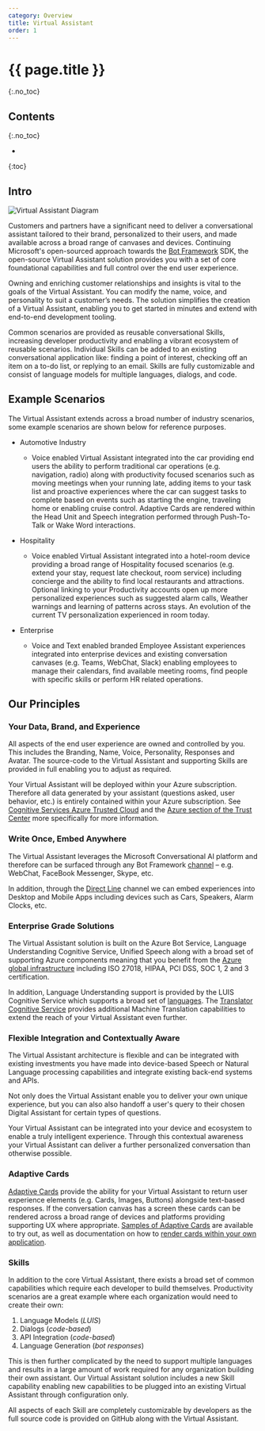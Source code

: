 ```yaml
---
category: Overview
title: Virtual Assistant
order: 1
---
```


# {{ page.title }}
{:.no_toc}

## Contents
{:.no_toc}

* 
{:toc}

## Intro
![Virtual Assistant Diagram]({{site.baseurl}}/assets/images/virtualassistant-diagram.jpg)

Customers and partners have a significant need to deliver a conversational assistant tailored to their brand, personalized to their users, and made available across a broad range of canvases and devices. Continuing Microsoft's open-sourced approach towards the [Bot Framework](http://aka.ms/botframework) SDK, the open-source Virtual Assistant solution provides you with a set of core foundational capabilities and full control over the end user experience.

Owning and enriching customer relationships and insights is vital to the goals of the Virtual Assistant. You can modify the name, voice, and personality to suit a customer’s needs. The solution simplifies the creation of a Virtual Assistant, enabling you to get started in minutes and extend with end-to-end development tooling.

Common scenarios are provided as reusable conversational Skills, increasing developer productivity and enabling a vibrant ecosystem of reusable scenarios. Individual Skills can be added to an existing conversational application like: finding a point of interest, checking off an item on a to-do list, or replying to an email. Skills are fully customizable and consist of language models for multiple languages, dialogs, and code.

## Example Scenarios

The Virtual Assistant extends across a broad number of industry scenarios, some example scenarios are shown below for reference purposes.

- Automotive Industry
  - Voice enabled Virtual Assistant integrated into the car providing end users the ability to perform traditional car operations (e.g. navigation, radio) along with productivity focused scenarios such as moving meetings when your running late, adding items to your task list and proactive experiences where the car can suggest tasks to complete based on events such as starting the engine, traveling home or enabling cruise control. Adaptive Cards are rendered within the Head Unit and Speech integration performed through Push-To-Talk or Wake Word interactions.

- Hospitality
  - Voice enabled Virtual Assistant integrated into a hotel-room device providing a broad range of Hospitality focused scenarios (e.g. extend your stay, request late checkout, room service) including concierge and the ability to find local restaurants and attractions. Optional linking to your Productivity accounts open up more personalized experiences such as suggested alarm calls, Weather warnings and learning of patterns across stays. An evolution of the current TV personalization experienced in room today.

- Enterprise
  - Voice and Text enabled branded Employee Assistant experiences integrated into enterprise devices and existing conversation canvases (e.g. Teams, WebChat, Slack) enabling employees to manage their calendars, find available meeting rooms, find people with specific skills or perform HR related operations.

## Our Principles

### Your Data, Brand, and Experience

All aspects of the end user experience are owned and controlled by you. This includes the Branding, Name, Voice, Personality, Responses and Avatar. The source-code to the Virtual Assistant and supporting Skills are provided in full enabling you to adjust as required.

Your Virtual Assistant will be deployed within your Azure subscription. Therefore all data generated by your assistant (questions asked, user behavior, etc.) is entirely contained within your Azure subscription. See [Cognitive Services Azure Trusted Cloud](https://www.microsoft.com/en-us/trustcenter/cloudservices/cognitiveservices) and the [Azure section of the Trust Center](https://www.microsoft.com/en-us/TrustCenter/CloudServices/Azure) more specifically for more information.

### Write Once, Embed Anywhere

The Virtual Assistant leverages the Microsoft Conversational AI platform and therefore can be surfaced through any Bot Framework [channel](https://docs.microsoft.com/en-us/azure/bot-service/bot-service-manage-channels?view=azure-bot-service-4.0) – e.g. WebChat, FaceBook Messenger, Skype, etc.

In addition, through the [Direct Line](https://docs.microsoft.com/en-us/azure/bot-service/rest-api/bot-framework-rest-direct-line-3-0-concepts?view=azure-bot-service-4.0) channel we can embed experiences into Desktop and Mobile Apps including devices such as Cars, Speakers, Alarm Clocks, etc.

### Enterprise Grade Solutions

The Virtual Assistant solution is built on the Azure Bot Service, Language Understanding Cognitive Service, Unified Speech along with a broad set of supporting Azure components meaning that you benefit from the [Azure global infrastructure](https://azure.microsoft.com/en-gb/global-infrastructure/) including ISO 27018, HIPAA, PCI DSS, SOC 1, 2 and 3 certification.

In addition, Language Understanding support is provided by the LUIS Cognitive Service which supports a broad set of [languages](https://docs.microsoft.com/en-us/azure/cognitive-services/luis/luis-supported-languages). The [Translator Cognitive Service](https://azure.microsoft.com/en-us/services/cognitive-services/translator-text-api/) provides additional Machine Translation capabilities to extend the reach of your Virtual Assistant even further.

### Flexible Integration and Contextually Aware

The Virtual Assistant architecture is flexible and can be integrated with existing investments you have made into device-based Speech or Natural Language processing capabilities and integrate existing back-end systems and APIs.

Not only does the Virtual Assistant enable you to deliver your own unique experience, but you can also also handoff a user's query to their chosen Digital Assistant for certain types of questions.

Your Virtual Assistant can be integrated into your device and ecosystem to enable a truly intelligent experience.
Through this contextual awareness your Virtual Assistant can deliver a further personalized conversation than otherwise possible.

### Adaptive Cards

[Adaptive Cards](https://adaptivecards.io/) provide the ability for your Virtual Assistant to return user experience elements (e.g. Cards, Images, Buttons) alongside text-based responses.
If the conversation canvas has a screen these cards can be rendered across a broad range of devices and platforms providing supporting UX where appropriate.
[Samples of Adaptive Cards](https://adaptivecards.io/samples/) are available to try out, as well as documentation on how to [render cards within your own application](https://docs.microsoft.com/en-us/adaptive-cards/rendering-cards/getting-started).

### Skills

In addition to the core Virtual Assistant, there exists a broad set of common capabilities which require each developer to build themselves.
Productivity scenarios are a great example where each organization would need to create their own:

1. Language Models (*LUIS*)
2. Dialogs (*code-based*)
3. API Integration (*code-based*)
4. Language Generation (*bot responses*)

This is then further complicated by the need to support multiple languages and results in a large amount of work required for any organization building their own assistant.
Our Virtual Assistant solution includes a new Skill capability enabling new capabilities to be plugged into an existing Virtual Assistant through configuration only.

All aspects of each Skill are completely customizable by developers as the full source code is provided on GitHub along with the Virtual Assistant.